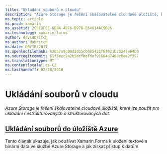 ```yaml
---
title: "Ukládání souborů v cloudu"
description: "Azure Storage je řešení škálovatelné cloudové úložiště, které lze použít pro ukládání nestrukturovaných a strukturovaných dat."
ms.topic: article
ms.prod: xamarin
ms.assetid: 2C0EDFCE-6DB4-4BF6-B978-E64614AC9DB6
ms.technology: xamarin-forms
author: davidbritch
ms.author: dabritch
ms.date: 06/16/2017
ms.openlocfilehash: 62057a9c00d2d35cb085421f6f021b20247e64b0
ms.sourcegitcommit: 61f5ecc5a2b5dcfbefdef91664d7460c0ee2f357
ms.translationtype: MT
ms.contentlocale: cs-CZ
ms.lasthandoff: 02/28/2018
---
```

# <a name="storing-files-in-the-cloud"></a>Ukládání souborů v cloudu

_Azure Storage je řešení škálovatelné cloudové úložiště, které lze použít pro ukládání nestrukturovaných a strukturovaných dat._

## <a name="storing-files-in-azure-storageazure-storagemd"></a>[Ukládání souborů do úložiště Azure](azure-storage.md)

Tento článek ukazuje, jak používat Xamarin.Forms k uložení textové a binární data ve službě Azure Storage a jak získat přístup k datům.

